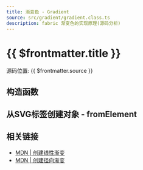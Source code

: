 ```yaml
---
title: 渐变色 - Gradient
source: src/gradient/gradient.class.ts
description: fabric 渐变色的实现原理(源码分析)
---
```


# {{ $frontmatter.title }}

源码位置: {{ $frontmatter.source }}

## 构造函数

<!--@include:./constructor.md -->

## 从SVG标签创建对象 - fromElement

<!--@include:./fromElement.md -->

## 相关链接

+ [MDN | 创建线性渐变](https://developer.mozilla.org/zh-CN/docs/Web/API/CanvasRenderingContext2D/createLinearGradient)
+ [MDN | 创建径向渐变](https://developer.mozilla.org/zh-CN/docs/Web/API/CanvasRenderingContext2D/createRadialGradient)
